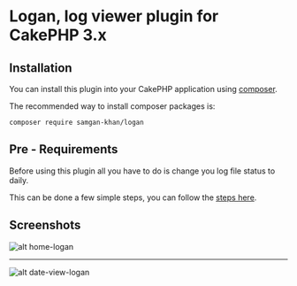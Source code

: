 # Logan, log viewer plugin for CakePHP 3.x

## Installation

You can install this plugin into your CakePHP application using [composer](http://getcomposer.org).

The recommended way to install composer packages is:

```
composer require samgan-khan/logan
```

## Pre - Requirements

Before using this plugin all you have to do is change you log file status to daily.

This can be done a few simple steps, you can follow the [steps here](https://codebysamgan.com/how-to-make-log-daily-in-cakephp-3-x/).


## Screenshots

![alt home-logan](https://codebysamgan.com/wp-content/uploads/2018/12/home-logViewer.png)

-----------------------------------------------------------------------------------------------------------------------------------------

![alt date-view-logan](https://codebysamgan.com/wp-content/uploads/2018/12/date-logView.png)
